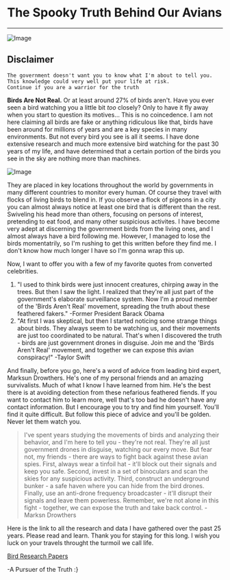 # The Spooky Truth Behind Our Avians

---

![Image](https://lesiaschnur.files.wordpress.com/2022/02/open-mouth-potoo.jpg)

## Disclaimer
```
The government doesn't want you to know what I'm about to tell you. This knowledge could very well put your life at risk.
Continue if you are a warrior for the truth
```

  **Birds Are Not Real.** Or at least around 27% of birds aren't. Have you ever seen a bird watching you a little bit *too* closely? Only to have it fly away when you start to question its motives... This is no coincedence. I am not here claiming all birds are fake or anything ridiculous like that, birds have been around for millions of years and are a key species in many environments. But not every bird you see is all it seems. I have done extensive research and much more extensive bird watching for the past 30 years of my life, and have determined that a certain portion of the birds you see in the sky are nothing more than machines. 

![Image](https://bollesbugleonline.com/wp-content/uploads/2021/03/bird-diagram-900x658.png)

They are placed in key locations throughout the world by governments in many different countries to monitor every human. Of course they travel with flocks of living birds to blend in. If you observe a flock of pigeons in a city you can almost always notice at least one bird that is different than the rest. Swiveling his head more than others, focusing on persons of interest, pretending to eat food, and many other suspicious activites. I have become very adept at discerning the government birds from the living ones, and I almost always have a bird following me. However, I managed to lose the birds momentatrily, so I'm rushing to get this written before they find me. I don't know how much longer I have so I'm gonna wrap this up.

Now, I want to offer you with a few of my favorite quotes from converted celebrities.
1. "I used to think birds were just innocent creatures, chirping away in the trees. But then I saw the light. I realized that they're all just part of the government's elaborate surveillance system. Now I'm a proud member of the 'Birds Aren't Real' movement, spreading the truth about these feathered fakers." -Former President Barack Obama
2. "At first I was skeptical, but then I started noticing some strange things about birds. They always seem to be watching us, and their movements are just too coordinated to be natural. That's when I discovered the truth - birds are just government drones in disguise. Join me and the 'Birds Aren't Real' movement, and together we can expose this avian conspiracy!" -Taylor Swift

And finally, before you go, here's a word of advice from leading bird expert, Marksun Drowthers. He's one of my personal friends and an amazing survivalists. Much of what I know I have learned from him. He's the best there is at avoiding detection from these nefarious feathered fiends. If you want to contact him to learn more, well that's too bad he doesn't have any contact information. But I encourage you to try and find him yourself. You'll find it quite difficult. But follow this piece of advice and you'll be golden. Never let them watch you.

> I've spent years studying the movements of birds and analyzing their behavior, and I'm here to tell you - they're not real. They're all just government drones in disguise, watching our every move. But fear not, my friends - there are ways to fight back against these avian spies. First, always wear a tinfoil hat - it'll block out their signals and keep you safe. Second, invest in a set of binoculars and scan the skies for any suspicious activity. Third, construct an underground bunker - a safe haven where you can hide from the bird drones. Finally, use an anti-drone frequency broadcaster - it'll disrupt their signals and leave them powerless. Remember, we're not alone in this fight - together, we can expose the truth and take back control. -Marksn Drowthers

Here is the link to all the research and data I have gathered over the past 25 years. Please read and learn. Thank you for staying for this long. I wish you luck on your travels throught the turmoil we call life.

[Bird Research Papers](https://www.youtube.com/watch?v=dQw4w9WgXcQ&ab_channel=RickAstley)

-A Pursuer of the Truth :}
